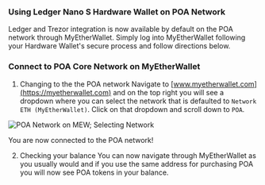 ### Using Ledger Nano S Hardware Wallet on POA Network
Ledger and Trezor integration is now available by default on the POA network through MyEtherWallet. Simply log into MyEtherWallet following your Hardware Wallet's secure process and follow directions below.

### Connect to POA Core Network on MyEtherWallet

1. Changing to the the POA network
Navigate to [www.myetherwallet.com](https://myetherwallet.com) and on the top right you will see a dropdown where you can select the network that is defaulted to `Network ETH (MyEtherWallet)`. Click on that dropdown and scroll down to `POA`.

![POA Network on MEW; Selecting Network](https://github.com/poanetwork/wiki/tree/master/assets/imgs/getting-started/wallets/mew/mew-network-selection.gif)

You are now connected to the POA network!

2. Checking your balance
You can now navigate through MyEtherWallet as you usually would and if you use the same address for purchasing POA you will now see POA tokens in your balance.

